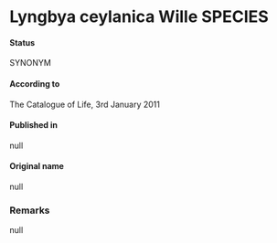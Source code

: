 # Lyngbya ceylanica Wille SPECIES

#### Status
SYNONYM

#### According to
The Catalogue of Life, 3rd January 2011

#### Published in
null

#### Original name
null

### Remarks
null